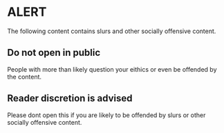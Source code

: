 # ALERT
The following content contains slurs and other socially offensive content. 

## Do not open in public
People with more than likely question your eithics or even be offended by the content.

## Reader discretion is advised
Please dont open this if you are likely to be offended by slurs or other socially offensive content.